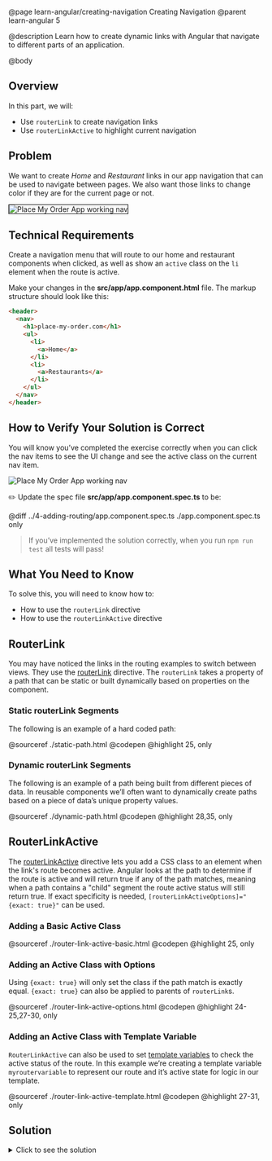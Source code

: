 @page learn-angular/creating-navigation Creating Navigation
@parent learn-angular 5

@description Learn how to create dynamic links with Angular that navigate to different parts of an application.

@body

## Overview

In this part, we will:

- Use `routerLink` to create navigation links
- Use `routerLinkActive` to highlight current navigation

## Problem

We want to create _Home_ and _Restaurant_ links in our app navigation that can
be used to navigate between pages. We also want those links to change color
if they are for the current page or not.

<img src="../static/img/angular/pmo-working-nav.gif"
  style="border: solid 1px black; "
  title="Place My Order App working nav"/>

## Technical Requirements

Create a navigation menu that will route to our home and restaurant components when clicked, as well as show an `active` class on the `li` element when the route is active.

Make your changes in the **src/app/app.component.html** file. The markup structure should look like this:

```html
<header>
  <nav>
    <h1>place-my-order.com</h1>
    <ul>
      <li>
        <a>Home</a>
      </li>
      <li>
        <a>Restaurants</a>
      </li>
    </ul>
  </nav>
</header>
```

## How to Verify Your Solution is Correct

You will know you’ve completed the exercise correctly when you can click the nav items to
see the UI change and see the active class on the current nav item.

![Place My Order App working nav](../static/img/angular/pmo-working-nav.gif 'Place My Order App working nav')

✏️ Update the spec file **src/app/app.component.spec.ts** to be:

@diff ../4-adding-routing/app.component.spec.ts ./app.component.spec.ts only

> If you’ve implemented the solution correctly, when you run `npm run test` all tests will pass!

## What You Need to Know

To solve this, you will need to know how to:

- How to use the `routerLink` directive
- How to use the `routerLinkActive` directive

## RouterLink

You may have noticed the links in the routing examples to switch between views. They use the <a href="https://angular.io/api/router/RouterLink">routerLink</a> directive. The `routerLink` takes a property of a path that can be static or built dynamically based on properties on the component.

### Static routerLink Segments

The following is an example of a hard coded path:

@sourceref ./static-path.html
@codepen
@highlight 25, only

### Dynamic routerLink Segments

The following is an example of a path being built from different pieces of data. In reusable components we’ll often want to dynamically create paths based on a piece of data’s unique property values.

@sourceref ./dynamic-path.html
@codepen
@highlight 28,35, only

## RouterLinkActive

The <a href="https://angular.io/api/router/RouterLinkActive" >routerLinkActive</a> directive lets you add a CSS class to an element when the link's route becomes active. Angular looks at the path to determine if the route is active and will return true if any of the path matches, meaning when a path contains a "child" segment the route active status will still return true. If exact specificity is needed, `[routerLinkActiveOptions]="{exact: true}"` can be used.

### Adding a Basic Active Class

@sourceref ./router-link-active-basic.html
@codepen
@highlight 25, only

### Adding an Active Class with Options

Using `{exact: true}` will only set the class if the path match is exactly equal. `{exact: true}` can also be applied to parents of `routerLink`s.

@sourceref ./router-link-active-options.html
@codepen
@highlight 24-25,27-30, only

### Adding an Active Class with Template Variable

`RouterLinkActive` can also be used to set <a href="https://angular.io/api/router/RouterLinkActive#template-variable-references">template variables</a> to check the active status of the route. In this example we’re creating a template variable `myroutervariable` to represent our route and it’s active state for logic in our template.

@sourceref ./router-link-active-template.html
@codepen
@highlight 27-31, only

## Solution

<details>
<summary>Click to see the solution</summary>
✏️ Update **src/app/app.component.html** to:

@diff ../4-adding-routing/app.component.html ./app.component.html

</details>
